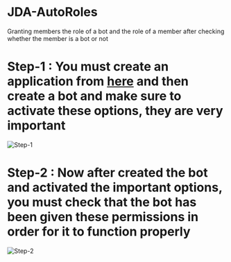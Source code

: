 # JDA-AutoRoles
Granting members the role of a bot and the role of a member after checking whether the member is a bot or not



# Step-1 : You must create an application from <a href="https://discord.com/developers/applications">here</a> and then create a bot and make sure to activate these options, they are very important
![Step-1](https://github.com/hacked34354tf/JDA-AutoRoles/blob/main/images/1.png)



# Step-2 : Now after created the bot and activated the important options, you must check that the bot has been given these permissions in order for it to function properly
![Step-2](https://github.com/hacked34354tf/JDA-AutoRoles/blob/main/images/2.png)


